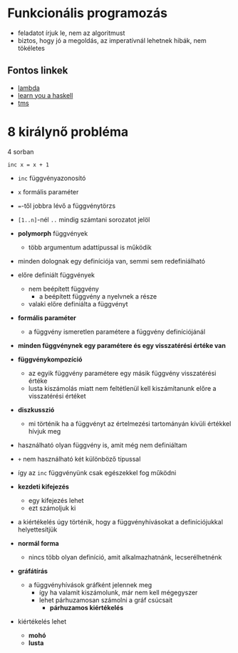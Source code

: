 # Funkcionális programozás

- feladatot írjuk le, nem az algoritmust
- biztos, hogy jó a megoldás, az imperatívnál lehetnek hibák, nem tökéletes

## Fontos linkek

- [lambda](https://lambda.inf.elte.hu)
- [learn you a haskell](https://learnyouahaskell.com/chapters)
- [tms](tms.inf.elte.hu)

# 8 királynő probléma

4 sorban

```
inc x = x + 1
```

- `inc` függvényazonosító
- `x` formális paraméter
- `=`-től jobbra lévő a függvénytörzs
- `[1..n]`-nél `..` mindig számtani sorozatot jelöl

- **polymorph** függvények
    - több argumentum adattípussal is működik
- minden dolognak egy definíciója van, semmi sem redefiniálható
- előre definiált függvények
    - nem beépített függvény
        - a beépített függvény a nyelvnek a része
    - valaki előre definiálta a függvényt
- **formális paraméter**
    - a függvény ismeretlen paramétere a függvény definíciójánál
- **minden függvénynek egy paramétere és egy visszatérési értéke van**
- **függvénykompozíció**
    - az egyik függvény paramétere egy másik függvény visszatérési értéke
    - lusta kiszámolás miatt nem feltétlenül kell kiszámítanunk előre a visszatérési értéket
- **diszkusszió**
    - mi történik ha a függvényt az értelmezési tartományán kívüli értékkel hívjuk meg
- használható olyan függvény is, amit még nem definiáltam
- `+` nem használható két különböző típussal
- így az `inc` függvényünk csak egészekkel fog működni
- **kezdeti kifejezés**
    - egy kifejezés lehet
    - ezt számoljuk ki
- a kiértékelés úgy történik, hogy a függvényhívásokat a definíciójukkal helyettesítjük
- **normál forma**
    - nincs több olyan definíció, amit alkalmazhatnánk, lecserélhetnénk
- **gráfátírás**
    - a függvényhívások gráfként jelennek meg
        - így ha valamit kiszámolunk, már nem kell mégegyszer
        - lehet párhuzamosan számolni a gráf csúcsait
            - **párhuzamos kiértékelés**
- kiértékelés lehet
    - **mohó**
    - **lusta**
